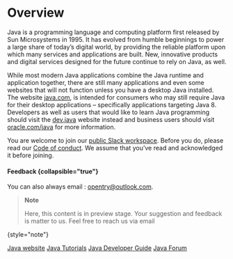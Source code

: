 # Overview

Java is a programming language and computing platform first released by Sun Microsystems in 1995. It has evolved from
humble beginnings to power a large share of today’s digital world, by providing the reliable platform upon which many
services and applications are built. New, innovative products and digital services designed for the future continue to
rely on Java, as well.

While most modern Java applications combine the Java runtime and application together, there are still many applications
and even some websites that will not function unless you have a desktop Java installed. The
website [java.com](https://java.com),
is intended for consumers who may still require Java for their desktop applications – specifically applications
targeting
Java 8. Developers as well as users that would like to learn Java programming should visit
the [dev.java](https://dev.java) website instead
and business users should visit [oracle.com/java](https://oracle.com/java) for more information.

You are welcome to join our
<a href="https://join.slack.com/t/writerside/shared_invite/zt-1hnvxnl0z-Nc6RWXTppRI2Oc566vumYw">public Slack workspace</a>.
Before you do, please read our [Code of conduct](https://plugins.jetbrains.com/plugin/20158-writerside/docs/writerside-code-of-conduct.html).
We assume that you’ve read and acknowledged it before joining.

#### Feedback {collapsible="true"}

You can also always email
: [opentry@outlook.com](mailto:writerside@jetbrains.com).

> **Note**
>
> Here, this content is in preview stage.
> Your suggestion and feedback is matter to us.
> Feel free to reach us via email
>
{style="note"}

<seealso>
    <category ref="add-res">
        <a href="https://www.java.com">Java website</a>
        <a href="https://docs.oracle.com/javase/tutorial">Java Tutorials</a>
        <a href="https://docs.oracle.com/en/java">Java Developer Guide</a>
        <a href="https://www.javaprogrammingforums.com">Java Forum</a>
    </category>
</seealso>